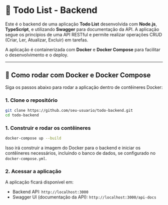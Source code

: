 # 📝 Todo List - Backend

Este é o backend de uma aplicação **Todo List** desenvolvida com **Node.js**, **TypeScript**, e utilizando **Swagger** para documentação da API. A aplicação segue os princípios de uma API RESTful e permite realizar operações CRUD (Criar, Ler, Atualizar, Excluir) em tarefas.

A aplicação é containerizada com **Docker** e **Docker Compose** para facilitar o desenvolvimento e o deploy.

---

## 🐳 Como rodar com Docker e Docker Compose

Siga os passos abaixo para rodar a aplicação dentro de contêineres Docker:

### 1. Clone o repositório

```bash
git clone https://github.com/seu-usuario/todo-backend.git
cd todo-backend
```

### 1. Construir e rodar os contêineres

```bash
docker-compose up --build
```

Isso irá construir a imagem do Docker para o backend e iniciar os contêineres necessários, incluindo o banco de dados, se configurado no `docker-compose.yml`.

### 2. Acessar a aplicação

A aplicação ficará disponível em:

- Backend API: `http://localhost:3000`
- Swagger UI (documentação da API): `http://localhost:3000/api-docs`
